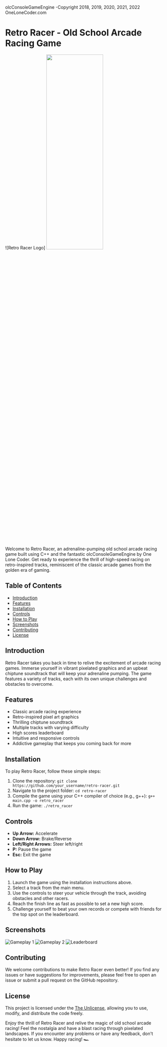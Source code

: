 olcConsoleGameEngine -Copyright 2018, 2019, 2020, 2021, 2022 OneLoneCoder.com

# Retro Racer - Old School Arcade Racing Game

![Retro Racer Logo]
<img src="https://img.freepik.com/free-photo/generic-f1-car-with-special-speed-effect_1048-10213.jpg?w=1060&t=st=1690459682~exp=1690460282~hmac=31c6bc38270ce3c28838e7c037c405bf665aa2f48f4569367fd1bc7b8b2eadcf" width =60% height =40%>

Welcome to Retro Racer, an adrenaline-pumping old school arcade racing game built using C++ and the fantastic olcConsoleGameEngine by One Lone Coder. Get ready to experience the thrill of high-speed racing on retro-inspired tracks, reminiscent of the classic arcade games from the golden era of gaming.

## Table of Contents

- [Introduction](#introduction)
- [Features](#features)
- [Installation](#installation)
- [Controls](#controls)
- [How to Play](#how-to-play)
- [Screenshots](#screenshots)
- [Contributing](#contributing)
- [License](#license)

## Introduction

Retro Racer takes you back in time to relive the excitement of arcade racing games. Immerse yourself in vibrant pixelated graphics and an upbeat chiptune soundtrack that will keep your adrenaline pumping. The game features a variety of tracks, each with its own unique challenges and obstacles to overcome.

## Features

- Classic arcade racing experience
- Retro-inspired pixel art graphics
- Thrilling chiptune soundtrack
- Multiple tracks with varying difficulty
- High scores leaderboard
- Intuitive and responsive controls
- Addictive gameplay that keeps you coming back for more

## Installation

To play Retro Racer, follow these simple steps:

1. Clone the repository: `git clone https://github.com/your_username/retro-racer.git`
2. Navigate to the project folder: `cd retro-racer`
3. Compile the game using your C++ compiler of choice (e.g., g++): `g++ main.cpp -o retro_racer`
4. Run the game: `./retro_racer`

## Controls

- **Up Arrow:** Accelerate
- **Down Arrow:** Brake/Reverse
- **Left/Right Arrows:** Steer left/right
- **P:** Pause the game
- **Esc:** Exit the game

## How to Play

1. Launch the game using the installation instructions above.
2. Select a track from the main menu.
3. Use the controls to steer your vehicle through the track, avoiding obstacles and other racers.
4. Reach the finish line as fast as possible to set a new high score.
5. Challenge yourself to beat your own records or compete with friends for the top spot on the leaderboard.

## Screenshots

![Gameplay 1](link_to_screenshot1.png)
![Gameplay 2](link_to_screenshot2.png)
![Leaderboard](link_to_leaderboard_screenshot.png)

## Contributing

We welcome contributions to make Retro Racer even better! If you find any issues or have suggestions for improvements, please feel free to open an issue or submit a pull request on the GitHub repository.

## License

This project is licensed under the [The Unlicense](LICENSE), allowing you to use, modify, and distribute the code freely.

Enjoy the thrill of Retro Racer and relive the magic of old school arcade racing! Feel the nostalgia and have a blast racing through pixelated landscapes. If you encounter any problems or have any feedback, don't hesitate to let us know. Happy racing! 🏎️

